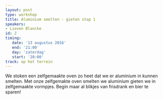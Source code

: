 ```yaml
---
layout: post
type: workshop
title: Aluminium smelten - gieten stap 1
speakers:
- Lieven Blancke
id: 2
timing: 
   date: '13 augustus 2016'
   end: '21:00'
   day: 'zaterdag'
   start: '20:00'
track: op het terrein
---
```

We stoken een zelfgemaakte oven zo heet dat we er aluminium in kunnen smelten. Met onze zelfgemakte oven smelten we aluminium gieten we in zelfgemaakte vormpjes. Begin maar al blikjes van frisdrank en bier te sparen!